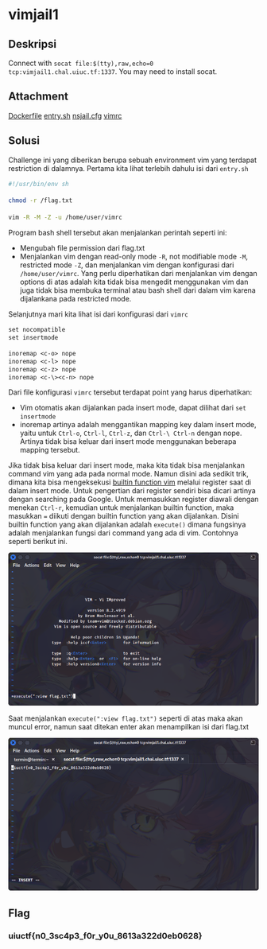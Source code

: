 # vimjail1

## Deskripsi

Connect with `socat file:$(tty),raw,echo=0 tcp:vimjail1.chal.uiuc.tf:1337`. You may need to install socat.

## Attachment
[Dockerfile](./Challenge/Dockerfile)
[entry.sh](./Challenge/entry.sh)
[nsjail.cfg](./Challenge/nsjail.cfg)
[vimrc](./Challenge/vimrc)

## Solusi
Challenge ini yang diberikan berupa sebuah environment vim yang terdapat restriction di dalamnya.
Pertama kita lihat terlebih dahulu isi dari `entry.sh`

```sh
#!/usr/bin/env sh

chmod -r /flag.txt

vim -R -M -Z -u /home/user/vimrc
```

Program bash shell tersebut akan menjalankan perintah seperti ini:
- Mengubah file permission dari flag.txt
- Menjalankan vim dengan read-only mode `-R`, not modifiable mode `-M`, restricted mode `-Z`, dan menjalankan vim dengan konfigurasi dari `/home/user/vimrc`.
Yang perlu diperhatikan dari menjalankan vim dengan options di atas adalah kita tidak bisa mengedit menggunakan vim dan juga tidak bisa membuka terminal atau bash shell dari dalam vim karena dijalankana pada restricted mode.

Selanjutnya mari kita lihat isi dari konfigurasi dari `vimrc`

```
set nocompatible
set insertmode

inoremap <c-o> nope
inoremap <c-l> nope
inoremap <c-z> nope
inoremap <c-\><c-n> nope
```

Dari file konfigurasi `vimrc` tersebut terdapat point yang harus diperhatikan:
- Vim otomatis akan dijalankan pada insert mode, dapat dilihat dari `set insertmode`
- inoremap artinya adalah menggantikan mapping key dalam insert mode, yaitu untuk `Ctrl-o`, `Ctrl-l`, `Ctrl-z`, dan `Ctrl-\ Ctrl-n` dengan nope. Artinya tidak bisa keluar dari insert mode menggunakan beberapa mapping tersebut.

Jika tidak bisa keluar dari insert mode, maka kita tidak bisa menjalankan command vim yang ada pada normal mode. 
Namun disini ada sedikit trik, dimana kita bisa mengeksekusi [builtin function vim](https://vimhelp.org/builtin.txt.html) melalui register saat di dalam insert mode. Untuk pengertian dari register sendiri bisa dicari artinya dengan searching pada Google.
Untuk memasukkan register diawali dengan menekan `Ctrl-r`, kemudian untuk menjalankan builtin function, maka masukkan `=` diikuti dengan builtin function yang akan dijalankan. Disini builtin function yang akan dijalankan adalah `execute()` dimana fungsinya adalah menjalankan fungsi dari command yang ada di vim. Contohnya seperti berikut ini.

![Run execute() from register vim](./1.png)

Saat menjalankan `execute(":view flag.txt")` seperti di atas maka akan muncul error, namun saat ditekan enter akan menampilkan isi dari flag.txt

![Flag](./flag.png)

## Flag
### uiuctf{n0_3sc4p3_f0r_y0u_8613a322d0eb0628}
